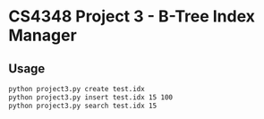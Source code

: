 # CS4348 Project 3 - B-Tree Index Manager

## Usage
```bash
python project3.py create test.idx
python project3.py insert test.idx 15 100
python project3.py search test.idx 15
